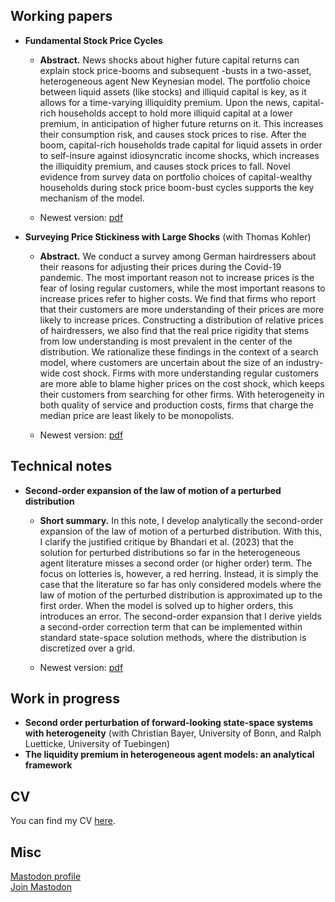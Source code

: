 ## Working papers

* **Fundamental Stock Price Cycles**

	- **Abstract.** News shocks about higher future capital returns can explain stock price-booms and subsequent -busts in a two-asset, heterogeneous agent New Keynesian model. The portfolio choice between liquid assets (like stocks) and illiquid capital is key, as it allows for a time-varying illiquidity premium. Upon the news, capital-rich households accept to hold more illiquid capital at a lower premium, in anticipation of higher future returns on it. This increases their consumption risk, and causes stock prices to rise. After the boom, capital-rich households trade capital for liquid assets in order to self-insure against idiosyncratic income shocks, which increases the illiquidity premium, and causes stock prices to fall. Novel evidence from survey data on portfolio choices of capital-wealthy households during stock price boom-bust cycles supports the key mechanism of the model.

	- Newest version: <a href="WorkingPapers/technews.pdf">pdf</a>

* **Surveying Price Stickiness with Large Shocks** (with Thomas Kohler)
	- **Abstract.** We conduct a survey among German hairdressers about their reasons for adjusting their prices during the Covid-19 pandemic. The most important reason not to increase prices is the fear of losing regular customers, while the most important reasons to increase prices refer to higher costs. We find that firms who report that their customers are more understanding of their prices are more likely to increase prices. Constructing a distribution of relative prices of hairdressers, we also find that the real price rigidity that stems from low understanding is most prevalent in the center of the distribution. We rationalize these findings in the context of a search model, where customers are uncertain about the size of an industry-wide cost shock. Firms with more understanding regular customers are more able to blame higher prices on the cost shock, which keeps their customers from searching for other firms. With heterogeneity in both quality of service and production costs, firms that charge the median price are least likely to be monopolists.

	- Newest version: <a href="WorkingPapers/search.pdf">pdf</a>
	
## Technical notes

* **Second-order expansion of the law of motion of a perturbed distribution**
	
	- **Short summary.** In this note, I develop analytically the second-order expansion of the law of motion of a perturbed distribution. With this, I clarify the justified critique by Bhandari et al. (2023) that the solution for perturbed distributions so far in the heterogeneous agent literature misses a second order (or higher order) term. The focus on lotteries is, however, a red herring. Instead, it is simply the case that the literature so far has only considered models where the law of motion of the perturbed distribution is approximated up to the first order. When the model is solved up to higher orders, this introduces an error. The second-order expansion that I derive yields a second-order correction term that can be implemented within standard state-space solution methods, where the distribution is discretized over a grid.
	
	- Newest version: <a href="Notes/SecondOrderDistributionLOM.pdf">pdf</a>

## Work in progress
* **Second order perturbation of forward-looking state-space systems with heterogeneity** (with Christian Bayer, University of Bonn, and Ralph Luetticke, University of Tuebingen)
* **The liquidity premium in heterogeneous agent models: an analytical framework**

## CV
You can find my CV <a href="CVenglish.pdf">here</a>.
## Misc
<a rel="me" href="https://econtwitter.net/@mweiss">Mastodon profile</a><br />
<a href="https://econtwitter.net/invite/xWTLbM8N">Join Mastodon</a>

